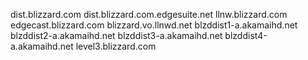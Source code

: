 dist.blizzard.com
dist.blizzard.com.edgesuite.net
llnw.blizzard.com
edgecast.blizzard.com
blizzard.vo.llnwd.net
blzddist1-a.akamaihd.net
blzddist2-a.akamaihd.net
blzddist3-a.akamaihd.net
blzddist4-a.akamaihd.net
level3.blizzard.com

